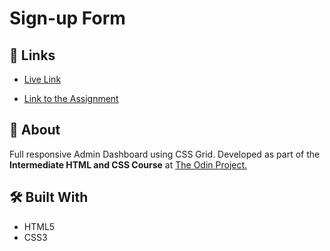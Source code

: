 # Sign-up Form

## 🔗 Links

- [Live Link](https://alejandroxvii.github.io/admin-dashboard/)

- [Link to the Assignment](https://www.theodinproject.com/lessons/node-path-intermediate-html-and-css-admin-dashboard)

## 📝 About

Full responsive Admin Dashboard using CSS Grid. Developed as part of the **Intermediate HTML and CSS Course** at [The Odin Project.](https://www.theodinproject.com/)

## 🛠️ Built With

- HTML5 
- CSS3

